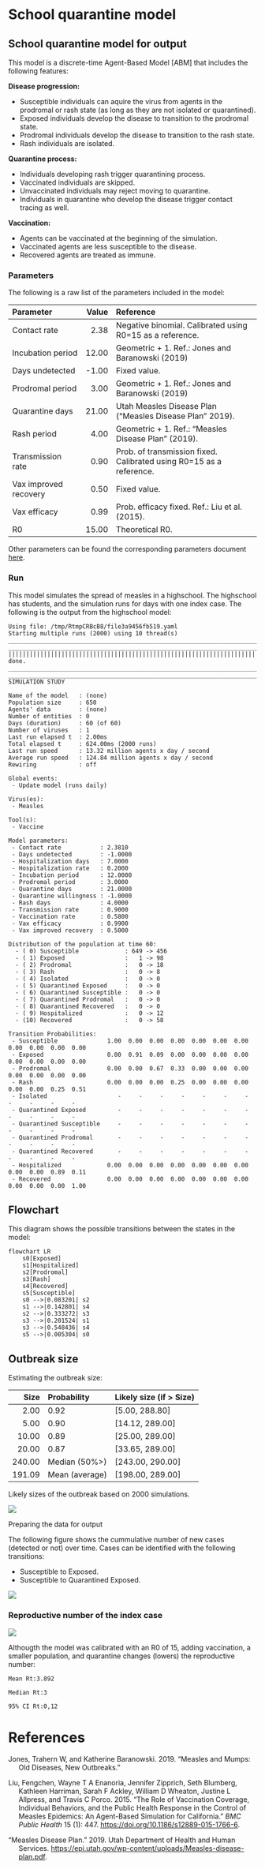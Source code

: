 # School quarantine model


## School quarantine model for output

This model is a discrete-time Agent-Based Model \[ABM\] that includes
the following features:

**Disease progression:**

- Susceptible individuals can aquire the virus from agents in the
  prodromal or rash state (as long as they are not isolated or
  quarantined).
- Exposed individuals develop the disease to transition to the prodromal
  state.
- Prodromal individuals develop the disease to transition to the rash
  state.
- Rash individuals are isolated.

**Quarantine process:**

- Individuals developing rash trigger quarantining process.
- Vaccinated individuals are skipped.
- Unvaccinated individuals may reject moving to quarantine.
- Individuals in quarantine who develop the disease trigger contact
  tracing as well.

**Vaccination:**

- Agents can be vaccinated at the beginning of the simulation.
- Vaccinated agents are less susceptible to the disease.
- Recovered agents are treated as immune.

### Parameters

The following is a raw list of the parameters included in the model:

| Parameter | Value | Reference |
|:---|---:|:---|
| Contact rate | 2.38 | Negative binomial. Calibrated using R0=15 as a reference. |
| Incubation period | 12.00 | Geometric + 1. Ref.: Jones and Baranowski (2019) |
| Days undetected | -1.00 | Fixed value. |
| Prodromal period | 3.00 | Geometric + 1. Ref.: Jones and Baranowski (2019) |
| Quarantine days | 21.00 | Utah Measles Disease Plan (“Measles Disease Plan” 2019). |
| Rash period | 4.00 | Geometric + 1. Ref.: “Measles Disease Plan” (2019). |
| Transmission rate | 0.90 | Prob. of transmission fixed. Calibrated using R0=15 as a reference. |
| Vax improved recovery | 0.50 | Fixed value. |
| Vax efficacy | 0.99 | Prob. efficacy fixed. Ref.: Liu et al. (2015). |
| R0 | 15.00 | Theoretical R0. |

Other parameters can be found the corresponding parameters document
[here](params.yaml).

### Run

This model simulates the spread of measles in a highschool. The
highschool has students, and the simulation runs for days with one index
case. The following is the output from the highschool model:

    Using file: /tmp/RtmpCRBcB8/file3a9456fb519.yaml
    Starting multiple runs (2000) using 10 thread(s)
    _________________________________________________________________________
    _________________________________________________________________________
    ||||||||||||||||||||||||||||||||||||||||||||||||||||||||||||||||||||||||| done.
    ________________________________________________________________________________
    ________________________________________________________________________________
    SIMULATION STUDY

    Name of the model   : (none)
    Population size     : 650
    Agents' data        : (none)
    Number of entities  : 0
    Days (duration)     : 60 (of 60)
    Number of viruses   : 1
    Last run elapsed t  : 2.00ms
    Total elapsed t     : 624.00ms (2000 runs)
    Last run speed      : 13.32 million agents x day / second
    Average run speed   : 124.84 million agents x day / second
    Rewiring            : off

    Global events:
     - Update model (runs daily)

    Virus(es):
     - Measles

    Tool(s):
     - Vaccine

    Model parameters:
     - Contact rate           : 2.3810
     - Days undetected        : -1.0000
     - Hospitalization days   : 7.0000
     - Hospitalization rate   : 0.2000
     - Incubation period      : 12.0000
     - Prodromal period       : 3.0000
     - Quarantine days        : 21.0000
     - Quarantine willingness : -1.0000
     - Rash days              : 4.0000
     - Transmission rate      : 0.9000
     - Vaccination rate       : 0.5800
     - Vax efficacy           : 0.9900
     - Vax improved recovery  : 0.5000

    Distribution of the population at time 60:
      - ( 0) Susceptible             : 649 -> 456
      - ( 1) Exposed                 :   1 -> 98
      - ( 2) Prodromal               :   0 -> 18
      - ( 3) Rash                    :   0 -> 8
      - ( 4) Isolated                :   0 -> 0
      - ( 5) Quarantined Exposed     :   0 -> 0
      - ( 6) Quarantined Susceptible :   0 -> 0
      - ( 7) Quarantined Prodromal   :   0 -> 0
      - ( 8) Quarantined Recovered   :   0 -> 0
      - ( 9) Hospitalized            :   0 -> 12
      - (10) Recovered               :   0 -> 58

    Transition Probabilities:
     - Susceptible              1.00  0.00  0.00  0.00  0.00  0.00  0.00  0.00  0.00  0.00  0.00
     - Exposed                  0.00  0.91  0.09  0.00  0.00  0.00  0.00  0.00  0.00  0.00  0.00
     - Prodromal                0.00  0.00  0.67  0.33  0.00  0.00  0.00  0.00  0.00  0.00  0.00
     - Rash                     0.00  0.00  0.00  0.25  0.00  0.00  0.00  0.00  0.00  0.25  0.51
     - Isolated                    -     -     -     -     -     -     -     -     -     -     -
     - Quarantined Exposed         -     -     -     -     -     -     -     -     -     -     -
     - Quarantined Susceptible     -     -     -     -     -     -     -     -     -     -     -
     - Quarantined Prodromal       -     -     -     -     -     -     -     -     -     -     -
     - Quarantined Recovered       -     -     -     -     -     -     -     -     -     -     -
     - Hospitalized             0.00  0.00  0.00  0.00  0.00  0.00  0.00  0.00  0.00  0.89  0.11
     - Recovered                0.00  0.00  0.00  0.00  0.00  0.00  0.00  0.00  0.00  0.00  1.00

## Flowchart

This diagram shows the possible transitions between the states in the
model:

``` mermaid
flowchart LR
    s0[Exposed]
    s1[Hospitalized]
    s2[Prodromal]
    s3[Rash]
    s4[Recovered]
    s5[Susceptible]
    s0 -->|0.083201| s2
    s1 -->|0.142801| s4
    s2 -->|0.333272| s3
    s3 -->|0.201524| s1
    s3 -->|0.548436| s4
    s5 -->|0.005304| s0

```

## Outbreak size

Estimating the outbreak size:

|   Size | Probability    | Likely size (if \> Size) |
|-------:|:---------------|:-------------------------|
|   2.00 | 0.92           | \[5.00, 288.80\]         |
|   5.00 | 0.90           | \[14.12, 289.00\]        |
|  10.00 | 0.89           | \[25.00, 289.00\]        |
|  20.00 | 0.87           | \[33.65, 289.00\]        |
| 240.00 | Median (50%\>) | \[243.00, 290.00\]       |
| 191.09 | Mean (average) | \[198.00, 289.00\]       |

Likely sizes of the outbreak based on 2000 simulations.

![](README_files/figure-commonmark/print-histogram-1.png)

Preparing the data for output

The following figure shows the cummulative number of new cases (detected
or not) over time. Cases can be identified with the following
transitions:

- Susceptible to Exposed.
- Susceptible to Quarantined Exposed.

![](README_files/figure-commonmark/contact-tracing-1.png)

### Reproductive number of the index case

![](README_files/figure-commonmark/reproductive-number-1.png)

Althougth the model was calibrated with an R0 of 15, adding vaccination,
a smaller population, and quarantine changes (lowers) the reproductive
number:

    Mean Rt:3.892

    Median Rt:3

    95% CI Rt:0,12

# References

<div id="refs" class="references csl-bib-body hanging-indent"
entry-spacing="0">

<div id="ref-jones2019measles" class="csl-entry">

Jones, Trahern W, and Katherine Baranowski. 2019. “Measles and Mumps:
Old Diseases, New Outbreaks.”

</div>

<div id="ref-liuRoleVaccinationCoverage2015" class="csl-entry">

Liu, Fengchen, Wayne T A Enanoria, Jennifer Zipprich, Seth Blumberg,
Kathleen Harriman, Sarah F Ackley, William D Wheaton, Justine L
Allpress, and Travis C Porco. 2015. “The Role of Vaccination Coverage,
Individual Behaviors, and the Public Health Response in the Control of
Measles Epidemics: An Agent-Based Simulation for California.” *BMC
Public Health* 15 (1): 447. <https://doi.org/10.1186/s12889-015-1766-6>.

</div>

<div id="ref-MeaslesDiseasePlan2019" class="csl-entry">

“Measles Disease Plan.” 2019. Utah Department of Health and Human
Services.
<https://epi.utah.gov/wp-content/uploads/Measles-disease-plan.pdf>.

</div>

</div>
